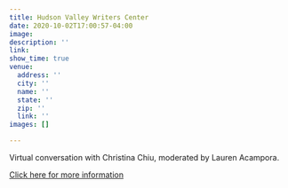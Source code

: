 ```yaml
---
title: Hudson Valley Writers Center
date: 2020-10-02T17:00:57-04:00
image: 
description: ''
link: 
show_time: true
venue:
  address: ''
  city: ''
  name: ''
  state: ''
  zip: ''
  link: ''
images: []

---
```

Virtual conversation with Christina Chiu, moderated by Lauren Acampora.

[Click here for more information](https://www.writerscenter.org/calendar/chiukrivak/ "Writers Center")